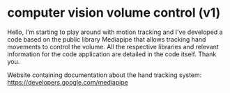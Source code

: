 # computer vision volume control (v1)
Hello, I'm starting to play around with motion tracking and I've developed a code based on the public library Mediapipe that allows tracking hand movements to control the volume. All the respective libraries and relevant information for the code application are detailed in the code itself. Thank you.

Website containing documentation about the hand tracking system:
https://developers.google.com/mediapipe
